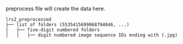 preprocess file will create the data here.
```
lrs2_preprocessed
├── list of folders (5535415699068794046, ...)
│   ├── five-digit numbered folders
│   │   ├── digit numbered image sequence IDs ending with (.jpg)

```